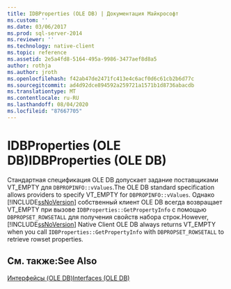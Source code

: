 ```yaml
---
title: IDBProperties (OLE DB) | Документация Майкрософт
ms.custom: ''
ms.date: 03/06/2017
ms.prod: sql-server-2014
ms.reviewer: ''
ms.technology: native-client
ms.topic: reference
ms.assetid: 2e5a4fd8-5164-495a-9986-3477aef8d8a5
author: rothja
ms.author: jroth
ms.openlocfilehash: f42ab47de2471fc413e4c6acf0d6c61cb2b6d77c
ms.sourcegitcommit: ad4d92dce894592a259721a1571b1d8736abacdb
ms.translationtype: MT
ms.contentlocale: ru-RU
ms.lasthandoff: 08/04/2020
ms.locfileid: "87667705"
---
```

# <a name="idbproperties-ole-db"></a><span data-ttu-id="0997c-102">IDBProperties (OLE DB)</span><span class="sxs-lookup"><span data-stu-id="0997c-102">IDBProperties (OLE DB)</span></span>
  <span data-ttu-id="0997c-103">Стандартная спецификация OLE DB допускает задание поставщиками VT_EMPTY для `DBPROPINFO::vValues`.</span><span class="sxs-lookup"><span data-stu-id="0997c-103">The OLE DB standard specification allows providers to specify VT_EMPTY for `DBPROPINFO::vValues`.</span></span> <span data-ttu-id="0997c-104">Однако [!INCLUDE[ssNoVersion](../../includes/ssnoversion-md.md)] собственный клиент OLE DB всегда возвращает VT_EMPTY при вызове `IDBProperties::GetPropertyInfo` с помощью `DBPROPSET_ROWSETALL` для получения свойств набора строк.</span><span class="sxs-lookup"><span data-stu-id="0997c-104">However, [!INCLUDE[ssNoVersion](../../includes/ssnoversion-md.md)] Native Client OLE DB always returns VT_EMPTY when you call `IDBProperties::GetPropertyInfo` with `DBPROPSET_ROWSETALL` to retrieve rowset properties.</span></span>  
  
## <a name="see-also"></a><span data-ttu-id="0997c-105">См. также:</span><span class="sxs-lookup"><span data-stu-id="0997c-105">See Also</span></span>  
 [<span data-ttu-id="0997c-106">Интерфейсы (OLE DB)</span><span class="sxs-lookup"><span data-stu-id="0997c-106">Interfaces &#40;OLE DB&#41;</span></span>](../../database-engine/dev-guide/interfaces-ole-db.md)  
  
  
